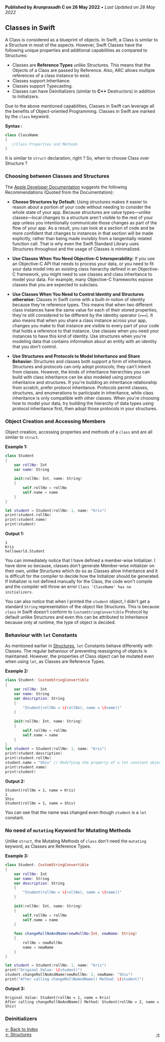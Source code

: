 **Published by Arunprasadh C on 26 May 2022** • *Last Updated on 28 May 2022*

## Classes in Swift
A Class is considered as a blueprint of objects. In Swift, a Class is similar to a Structure in most of the aspects. However, Swift Classes have the following unique properties and additional capabilities as compared to Structures:
- Classes are **Reference Types** unlike Structures. This means that the Objects of a Class are passed by Reference. Also, ARC allows multiple references of a class instance to exist.
- Classes support Inheritance.
- Classes support Typecasting.
- Classes can have Deinitializers (similar to **C++** Destructors) in addition to Initializers.

Due to the above mentioned capabilities, Classes in Swift can leverage all the benefits of Object-oriented Programming. Classes in Swift are marked by the `class` keyword.

**Syntax :**
```swift
class ClassName
{
   //Class Properties and Methods
}
```

It is similar to `struct` declaration, right ? So, when to choose Class over Structure ?

### Choosing between Classes and Structures
The [Apple Developer Documentation](https://developer.apple.com/documentation/swift/choosing_between_structures_and_classes) suggests the following Recommendations (Quoted from the Documentation):
- **Choose Structures by Default:** Using structures makes it easier to reason about a portion of your code without needing to consider the whole state of your app. Because structures are value types—unlike classes—local changes to a structure aren't visible to the rest of your app unless you intentionally communicate those changes as part of the flow of your app. As a result, you can look at a section of code and be more confident that changes to instances in that section will be made explicitly, rather than being made invisibly from a tangentially related function call. That is why even the Swift Standard Library uses Structures throughout and the usage of Classes is minimalized.

- **Use Classes When You Need Objective-C Interoperability:** If you use an Objective-C API that needs to process your data, or you need to fit your data model into an existing class hierarchy defined in an Objective-C framework, you might need to use classes and class inheritance to model your data. For example, many Objective-C frameworks expose classes that you are expected to subclass.

- **Use Classes When You Need to Control Identity and Structures otherwise:** Classes in Swift come with a built-in notion of identity because they're reference types. This means that when two different class instances have the same value for each of their stored properties, they're still considered to be different by the identity operator (`===`). It also means that when you share a class instance across your app, changes you make to that instance are visible to every part of your code that holds a reference to that instance. Use classes when you need your instances to have this kind of identity. Use structures when you're modeling data that contains information about an entity with an identity that you don't control.

- **Use Structures and Protocols to Model Inheritance and Share Behavior:** Structures and classes both support a form of inheritance. Structures and protocols can only adopt protocols; they can't inherit from classes. However, the kinds of inheritance hierarchies you can build with class inheritance can be also modeled using protocol inheritance and structures. If you're building an inheritance relationship from scratch, prefer protocol inheritance. Protocols permit classes, structures, and enumerations to participate in inheritance, while class inheritance is only compatible with other classes. When you're choosing how to model your data, try building the hierarchy of data types using protocol inheritance first, then adopt those protocols in your structures.

### Object Creation and Accessing Members
Object creation, accessing properties and methods of a `class` and  are all similar to `struct`.

**Example 1:**
```swift
class Student
{
    var rollNo: Int
    var name: String
    
    init(rollNo: Int, name: String)
    {
        self.rollNo = rollNo
        self.name = name
    }
}

let student = Student(rollNo: 1, name: "Kris")
print(student.rollNo)
print(student.name)
print(student)
```
**Output 1:**
```
1
Kris
helloworld.Student
```

You can immediately notice that I have defined a member-wise Initializer. I have done so because, classes don't generate Member-wise initializer on their own, unlike Structures which do so as Classes allow Inheritance and it is difficult for the compiler to decide how the Initializer should be generated. If Initializer is not defined manually for the Class, the code won't compile and the compiler will throw an error `Class 'ClassName' has no initializers`.

You can also notice that when I printed the `student` object, I didn't get a standard `String` representation of the object like Structures. This is because `class` in Swift doesn't conform to `CustomStringConvertible` Protocol by default unlike Structures and even this can be attributed to Inheritance because only at runtime, the type of object is decided.

### Behaviour with `let` Constants
As mentioned earlier in [Structures](https://techinessoverloaded.github.io/iOSAppDevBasics/structs.html), `let` Constants behave differently with Classes. The regular behaviour of preventing reassigning of objects is maintained. However, the properties of Class object can be mutated even when using `let`, as Classes are Reference Types.

**Example 2:**
```swift
class Student: CustomStringConvertible
{
    var rollNo: Int
    var name: String
    var description: String
    {
        "Student(rollNo = \(rollNo), name = \(name))"
    }
    
    init(rollNo: Int, name: String)
    {
        self.rollNo = rollNo
        self.name = name
    }
}
let student = Student(rollNo: 1, name: "Kris")
print(student.description)
print(student.rollNo)
student.name = "Shiv" // Modifying the property of a let constant object
print(student.name)
print(student)
```
**Output 2:**
```
Student(rollNo = 1, name = Kris)
1
Shiv
Student(rollNo = 1, name = Shiv)
```

You can see that the name was changed even though `student` is a `let` constant.

### No need of `mutating` Keyword for Mutating Methods
Unlike `struct`, the Mutating Methods of `class` don't need the `mutating` keyword, as Classes are Reference Types.

**Example 3:**
```swift
class Student: CustomStringConvertible
{
    var rollNo: Int
    var name: String
    var description: String
    {
        "Student(rollNo = \(rollNo), name = \(name))"
    }
    
    init(rollNo: Int, name: String)
    {
        self.rollNo = rollNo
        self.name = name
    }
    
    func changeRollNoAndName(newRollNo:Int, newName: String)
    {
        rollNo = newRollNo
        name = newName
    }
}

let student = Student(rollNo: 1, name: "Kris")
print("Original Value: \(student)")
student.changeRollNoAndName(newRollNo: 2, newName: "Shiv")
print("After calling changeRollNoAndName() Method: \(student)")
```
**Output 3:**
```
Original Value: Student(rollNo = 1, name = Kris)
After calling changeRollNoAndName() Method: Student(rollNo = 2, name = Shiv)
```

### Deinitializers


<a href="https://techinessoverloaded.github.io/iOSAppDevBasics/index.html">&larr; Back to Index</a>
<br>
<span style="float: left">
<a href="https://techinessoverloaded.github.io/iOSAppDevBasics/structs.html">&larr; Structures</a>
</span>
<span style="float: right">
<a href="https://techinessoverloaded.github.io/iOSAppDevBasics/.html"> &rarr;</a>
</span>
